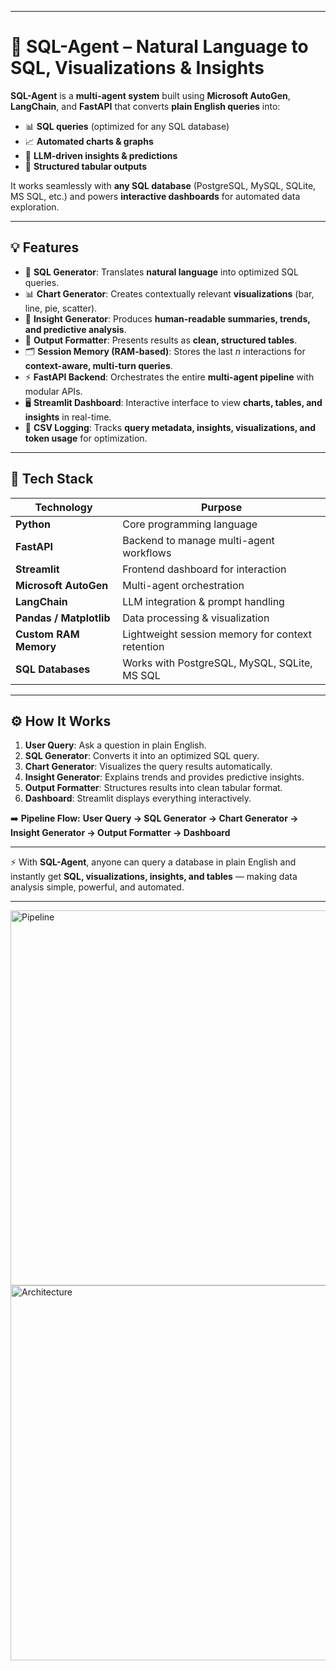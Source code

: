 
---

# 🧠 SQL-Agent – Natural Language to SQL, Visualizations & Insights

**SQL-Agent** is a **multi-agent system** built using **Microsoft AutoGen**, **LangChain**, and **FastAPI** that converts **plain English queries** into:

* 📊 **SQL queries** (optimized for any SQL database)
* 📈 **Automated charts & graphs**
* 🧠 **LLM-driven insights & predictions**
* 📄 **Structured tabular outputs**

It works seamlessly with **any SQL database** (PostgreSQL, MySQL, SQLite, MS SQL, etc.) and powers **interactive dashboards** for automated data exploration.

---

## 💡 Features

* 📝 **SQL Generator**:
  Translates **natural language** into optimized SQL queries.
* 📊 **Chart Generator**:
  Creates contextually relevant **visualizations** (bar, line, pie, scatter).
* 🧠 **Insight Generator**:
  Produces **human-readable summaries, trends, and predictive analysis**.
* 📄 **Output Formatter**:
  Presents results as **clean, structured tables**.
* 🗂️ **Session Memory (RAM-based)**:
  Stores the last *n* interactions for **context-aware, multi-turn queries**.
* ⚡ **FastAPI Backend**:
  Orchestrates the entire **multi-agent pipeline** with modular APIs.
* 🖥️ **Streamlit Dashboard**:
  Interactive interface to view **charts, tables, and insights** in real-time.
* 📑 **CSV Logging**:
  Tracks **query metadata, insights, visualizations, and token usage** for optimization.

---

## 🧱 Tech Stack

| Technology              | Purpose                                          |
| ----------------------- | ------------------------------------------------ |
| **Python**              | Core programming language                        |
| **FastAPI**             | Backend to manage multi-agent workflows          |
| **Streamlit**           | Frontend dashboard for interaction               |
| **Microsoft AutoGen**   | Multi-agent orchestration                        |
| **LangChain**           | LLM integration & prompt handling                |
| **Pandas / Matplotlib** | Data processing & visualization                  |
| **Custom RAM Memory**   | Lightweight session memory for context retention |
| **SQL Databases**       | Works with PostgreSQL, MySQL, SQLite, MS SQL     |

---

## ⚙️ How It Works

1. **User Query**: Ask a question in plain English.
2. **SQL Generator**: Converts it into an optimized SQL query.
3. **Chart Generator**: Visualizes the query results automatically.
4. **Insight Generator**: Explains trends and provides predictive insights.
5. **Output Formatter**: Structures results into clean tabular format.
6. **Dashboard**: Streamlit displays everything interactively.

➡️ **Pipeline Flow:**
**User Query → SQL Generator → Chart Generator → Insight Generator → Output Formatter → Dashboard**

---

⚡ With **SQL-Agent**, anyone can query a database in plain English and instantly get **SQL, visualizations, insights, and tables** — making data analysis simple, powerful, and automated.

---
<img src="https://github.com/user-attachments/assets/2d4f793e-4f21-48f8-89b2-945eb5dd28c3" alt="Pipeline" width="600"/>
<img src="https://github.com/user-attachments/assets/5143c081-e0ea-4bc3-aae7-bfdaa95aaf43" alt="Architecture" width="600"/>


